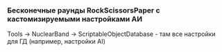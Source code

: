 ### Бесконечные раунды RockScissorsPaper с кастомизируемыми настройками АИ

Tools -> NuclearBand -> ScriptableObjectDatabase - там все настройки для ГД (например, настройки AI)
